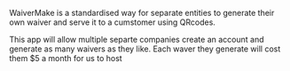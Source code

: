 WaiverMake is a standardised way for separate entities to generate their own waiver and serve it to a cumstomer using QRcodes.

This app will allow multiple separte companies create an account and generate as many waivers as they like. Each waver they generate will cost them $5 a month for us to host


